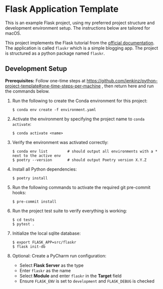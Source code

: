 # Flask Application Template

This is an example Flask project, using my preferred project structure and
development environment setup. The instructions below are tailored for macOS.

This project implements the Flask tutorial from
the [official documentation](https://flask.palletsprojects.com/en/2.1.x/tutorial/).
The application is called `flaskr` which is a simple blogging app. The
project is structured as a python package named `flaskr`.

## Development Setup

**Prerequisites:** Follow one-time steps
at https://github.com/jenkinz/python-project-template#one-time-steps-per-machine
, then return
here and run the commands below.

1.  Run the following to create the Conda environment for this project:

        $ conda env create -f environment.yaml

2.  Activate the environment by specifying the project name to `conda activate`:

        $ conda activate <name>

3.  Verify the environment was activated correctly:

        $ conda env list         # should output all environments with a * next to the active env
        $ poetry --version       # should output Poetry version X.Y.Z

4.  Install all Python dependencies:

        $ poetry install

5.  Run the following commands to activate the required git pre-commit hooks:

        $ pre-commit install

6.  Run the project test suite to verify everything is working:

        $ cd tests
        $ pytest .

7.  Initialize the local sqlite database:

        $ export FLASK_APP=src/flaskr
        $ flask init-db

8.  Optional: Create a PyCharm run configuration:
    - Select **Flask Server** as the type
    - Enter `flaskr` as the name
    - Select **Module** and enter `flaskr` in the **Target** field
    - Ensure `FLASK_ENV` is set to `development` and `FLASK_DEBUG` is checked

